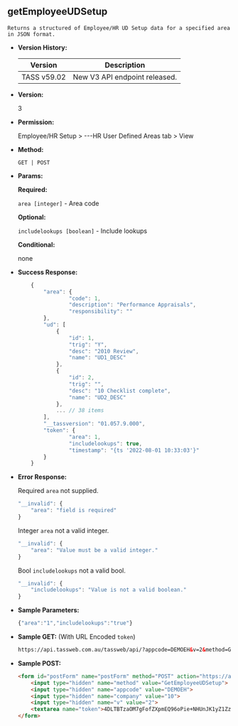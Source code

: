 **getEmployeeUDSetup**
----
	Returns a structured of Employee/HR UD Setup data for a specified area in JSON format.
	
* **Version History:**

    Version | Description
    --- | --- |
    TASS v59.02 | New V3 API endpoint released.

* **Version:**

    3

* **Permission:**

    Employee/HR Setup > ---HR User Defined Areas tab > View

* **Method:**

	`GET | POST`
  
* **Params:**

   **Required:**
 
	`area [integer]` - Area code

   **Optional:**

	`includelookups [boolean]` - Include lookups

   **Conditional:**

	none

* **Success Response:**

    ```javascript
		{
			"area": {
					"code": 1,
					"description": "Performance Appraisals",
					"responsibility": ""
			},
			"ud": [
				{
					"id": 1,
					"trig": "Y",
					"desc": "2010 Review",
					"name": "UD1_DESC"
				},
				{
					"id": 2,
					"trig": "",
					"desc": "10 Checklist complete",
					"name": "UD2_DESC"
				},
				... // 38 items
			],
			"__tassversion": "01.057.9.000",
			"token": {
					"area": 1,
					"includelookups": true,
					"timestamp": "{ts '2022-08-01 10:33:03'}"
			}
		}
    ```
 
* **Error Response:**

    Required `area` not supplied.
	```javascript
	"__invalid": {
		"area": "field is required"
	}
	```

	Integer `area` not a valid integer.
	```javascript
	"__invalid": {
		"area": "Value must be a valid integer."
	}
	```
	
	Bool `includelookups` not a valid bool.
	```javascript
	"__invalid": {
		"includelookups": "Value is not a valid boolean."
	}
	```
    
* **Sample Parameters:**

	```javascript
	{"area":"1","includelookups":"true"}
	```

* **Sample GET:** (With URL Encoded `token`)

	```HTML
	https://api.tassweb.com.au/tassweb/api/?appcode=DEMOEH&v=2&method=GetEmployeeUDSetup&token=4DLTBTzaOM7gFofZXpmEQ96oPie%2BNHUnJK1yZ1ZzQ%2Bv%2Bp5M7d8Xs4uvKdS3%2FUCrs&company=10
	```
  
* **Sample POST:**

	```HTML
	<form id="postForm" name="postForm" method="POST" action="https://api.tassweb.com.au/tassweb/api/">
		<input type="hidden" name="method" value="GetEmployeeUDSetup">
		<input type="hidden" name="appcode" value="DEMOEH">
		<input type="hidden" name="company" value="10">
		<input type="hidden" name="v" value="2">
		<textarea name="token">4DLTBTzaOM7gFofZXpmEQ96oPie+NHUnJK1yZ1ZzQ+v+p5M7d8Xs4uvKdS3UCrs</textarea>
	</form>
	```
